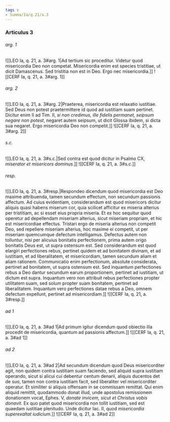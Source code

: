 ```yaml
---
tags : 
- Summa/Ia/q.21/a.3
---
```


### Articulus 3

###### arg. 1
![[LEO Ia, q. 21, a. 3#arg. 1|Ad tertium sic proceditur. Videtur quod misericordia Deo non competat. Misericordia enim est species tristitiae, ut dicit Damascenus. Sed tristitia non est in Deo. Ergo nec misericordia.]]
![[CERF Ia, q. 21, a. 3#arg. 1]]

###### arg. 2
![[LEO Ia, q. 21, a. 3#arg. 2|Praeterea, misericordia est relaxatio iustitiae. Sed Deus non potest praetermittere id quod ad iustitiam suam pertinet. Dicitur enim II ad Tim. II, *si non credimus, ille fidelis permanet, seipsum negare non potest*, negaret autem seipsum, ut dicit Glossa ibidem, si dicta sua negaret. Ergo misericordia Deo non competit.]]
![[CERF Ia, q. 21, a. 3#arg. 2]]

###### s.c.
![[LEO Ia, q. 21, a. 3#s.c.|Sed contra est quod dicitur in Psalmo CX, *miserator et misericors dominus*.]]
![[CERF Ia, q. 21, a. 3#s.c.]]

###### resp.
![[LEO Ia, q. 21, a. 3#resp.|Respondeo dicendum quod misericordia est Deo maxime attribuenda, tamen secundum effectum, non secundum passionis affectum. Ad cuius evidentiam, considerandum est quod misericors dicitur aliquis quasi habens miserum cor, quia scilicet afficitur ex miseria alterius per tristitiam, ac si esset eius propria miseria. Et ex hoc sequitur quod operetur ad depellendam miseriam alterius, sicut miseriam propriam, et hic est misericordiae effectus. Tristari ergo de miseria alterius non competit Deo, sed repellere miseriam alterius, hoc maxime ei competit, ut per miseriam quemcumque defectum intelligamus. Defectus autem non tolluntur, nisi per alicuius bonitatis perfectionem, prima autem origo bonitatis Deus est, ut supra ostensum est. Sed considerandum est quod elargiri perfectiones rebus, pertinet quidem et ad bonitatem divinam, et ad iustitiam, et ad liberalitatem, et misericordiam, tamen secundum aliam et aliam rationem. Communicatio enim perfectionum, absolute considerata, pertinet ad bonitatem, ut supra ostensum est. Sed inquantum perfectiones rebus a Deo dantur secundum earum proportionem, pertinet ad iustitiam, ut dictum est supra. Inquantum vero non attribuit rebus perfectiones propter utilitatem suam, sed solum propter suam bonitatem, pertinet ad liberalitatem. Inquantum vero perfectiones datae rebus a Deo, omnem defectum expellunt, pertinet ad misericordiam.]]
![[CERF Ia, q. 21, a. 3#resp.]]

###### ad 1
![[LEO Ia, q. 21, a. 3#ad 1|Ad primum igitur dicendum quod obiectio illa procedit de misericordia, quantum ad passionis affectum.]]
![[CERF Ia, q. 21, a. 3#ad 1]]

###### ad 2
![[LEO Ia, q. 21, a. 3#ad 2|Ad secundum dicendum quod Deus misericorditer agit, non quidem contra iustitiam suam faciendo, sed aliquid supra iustitiam operando, sicut si alicui cui debentur centum denarii, aliquis ducentos det de suo, tamen non contra iustitiam facit, sed liberaliter vel misericorditer operatur. Et similiter si aliquis offensam in se commissam remittat. Qui enim aliquid remittit, quodammodo donat illud, unde apostolus remissionem donationem vocat, Ephes. V, *donate invicem, sicut et Christus vobis donavit*. Ex quo patet quod misericordia non tollit iustitiam, sed est quaedam iustitiae plenitudo. Unde dicitur Iac. II, quod *misericordia superexaltat iudicium*.]]
![[CERF Ia, q. 21, a. 3#ad 2]]


